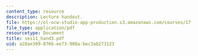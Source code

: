 ```yaml
---
content_type: resource
description: Lecture handout.
file: https://ol-ocw-studio-app-production.s3.amazonaws.com/courses/17-55j-introduction-to-latin-american-studies-fall-2006/a28ae3090766ee73908abec3ab273123_ses11_hand3.pdf
file_type: application/pdf
resourcetype: Document
title: ses11_hand3.pdf
uid: a28ae309-0766-ee73-908a-bec3ab273123
---
```

